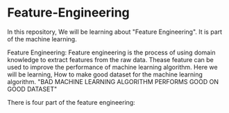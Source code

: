 # Feature-Engineering
In this repository, We will be learning about "Feature Engineering". It is part of the machine learning.

Feature Engineering: Feature engineering is the process of using domain knowledge to extract features from the raw data. Thease feature can be used to                          improve the performance of machine learning algorithm. Here we will be learning, How to make good dataset for the machine learning                          algorithm.
                                    "BAD MACHINE LEARNING ALGORITHM PERFORMS GOOD ON GOOD DATASET"
                                    
There is four part of the feature engineering:
